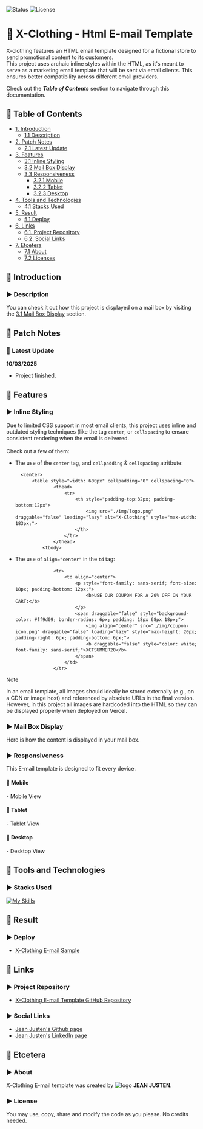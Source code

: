 ![Status](https://img.shields.io/badge/status-finished-brightgreen)
![License](https://img.shields.io/badge/license-MIT-blue)

<!--Title Image-->
# 📧 X-Clothing - Html E-mail Template
<p>
X-clothing features an HTML email template designed for a fictional store to send promotional content to its customers. <br>
This project uses archaic inline styles within the HTML, as it's meant to serve as a marketing email template that will be sent via email clients. This ensures better compatibility across different email providers.
</p>

Check out the ***Table of Contents*** section to navigate through this documentation.

<!--Menu-->
## :large_orange_diamond: Table of Contents
- [1. Introduction](#large_orange_diamond-introduction)
  - [1.1 Description](#arrow_forward-description)
- [2. Patch Notes](#large_orange_diamond-patch-notes)
  - [2.1 Latest Update](#pushpin-latest-update)
- [3. Features](#large_orange_diamond-features)
  - [3.1 Inline Styling](#arrow_forward-inline-styling)
  - [3.2 Mail Box Display](#arrow_forward-mail-box-display)
  - [3.3 Responsiveness](#arrow_forward-responsiveness)
    - [3.2.1 Mobile](#small_red_triangle_down-mobile)
    - [3.2.2 Tablet](#small_red_triangle_down-tablet)
    - [3.2.3 Desktop](#small_red_triangle_down-desktop)
- [4. Tools and Technologies](#large_orange_diamond-tools-and-technologies) 
  - [4.1 Stacks Used](#arrow_forward-stacks-used)
- [5. Result](#large_orange_diamond-result)
  - [5.1 Deploy](#arrow_forward-deploy)
- [6. Links](#large_orange_diamond-links)
  - [6.1. Project Repository](#arrow_forward-project-repository)
  - [6.2. Social Links](#arrow_forward-social-links)
- [7. Etcetera](#large_orange_diamond-etcetera)
  - [7.1 About](#arrow_forward-about)
  - [7.2 Licenses](#arrow_forward-license)

<!--Introduction-->
## :large_orange_diamond: Introduction
### :arrow_forward: Description

You can check it out how this project is displayed on a mail box by visiting the [3.1 Mail Box Display](#arrow_forward-mail-box-display) section.

<!--Patch Notes-->
## :large_orange_diamond: Patch Notes
### :pushpin: Latest Update
<strong>10/03/2025</strong>
- Project finished.

<!--Features-->
## :large_orange_diamond: Features
### :arrow_forward: Inline Styling
Due to limited CSS support in most email clients, this project uses inline and outdated styling techniques (like the tag `center`, or `cellspacing` to ensure consistent rendering when the email is delivered.<br><br>
Check out a few of them:<br>

+ The use of the `center` tag, and `cellpadding` & `cellspacing` atritbute:

        <center>
            <table style="width: 600px" cellpadding="0" cellspacing="0">
                    <thead>
                        <tr>
                            <th style="padding-top:32px; padding-bottom:12px">
                                <img src="./img/logo.png" draggable="false" loading="lazy" alt="X-Clothing" style="max-width: 183px;">
                            </th>
                        </tr>
                    </thead>
                <tbody>

+ The use of `align="center"` in the `td` tag:

                    <tr>
                        <td align="center">
                            <p style="font-family: sans-serif; font-size: 18px; padding-bottom: 12px;">
                                <b>USE OUR COUPON FOR A 20% OFF ON YOUR CART:</b>
                            </p>
                            <span draggable="false" style="background-color: #ff9d09; border-radius: 6px; padding: 18px 68px 18px;">
                                <img align="center" src="./img/coupon-icon.png" draggable="false" loading="lazy" style="max-height: 20px; padding-right: 6px; padding-bottom: 6px;">
                                <b draggable="false" style="color: white; font-family: sans-serif;">XCTSUMMER20</b>
                            </span>
                        </td>
                    </tr>

> [!NOTE]  
> In an email template, all images should ideally be stored externally (e.g., on a CDN or image host) and referenced by absolute URLs in the final version.<br>
> However, in this project all images are hardcoded into the HTML so they can be displayed properly when deployed on Vercel.

### :arrow_forward: Mail Box Display
<p>
Here is how the content is displayed in your mail box.
</p>

### :arrow_forward: Responsiveness
<p>
This E-mail template is designed to fit every device.
</p>

#### :small_red_triangle_down: Mobile

<p>- Mobile View</p>

#### :small_red_triangle_down: Tablet

<p>- Tablet View</p>

#### :small_red_triangle_down: Desktop

<p>- Desktop View</p>

<!--Tools Used-->
## :large_orange_diamond: Tools and Technologies
### :arrow_forward: Stacks Used
[![My Skills](https://skillicons.dev/icons?i=html)](https://skillicons.dev) <br>

<!--Deploy-->
## :large_orange_diamond: Result

### :arrow_forward: Deploy
* <a href="https://x-clothing-email.vercel.app/" alt="Deploy page">X-Clothing E-mail Sample</a>

<!--Links-->
## :large_orange_diamond: Links
### :arrow_forward: Project Repository
* [X-Clothing E-mail Template GitHub Repository](https://github.com/jeanjusten/XClothing_Email)

### :arrow_forward: Social Links
* [Jean Justen's Github page](https://github.com/jeanjusten)
* [Jean Justen's LinkedIn page](https://www.linkedin.com/in/jeanjusten/)


## :large_orange_diamond: Etcetera
### :arrow_forward: About
X-Clothing E-mail template was created by ![logo](https://github.com/user-attachments/assets/0894beaf-f587-4d0a-983a-caf7fb551554) <strong>JEAN JUSTEN</strong>.

### :arrow_forward: License
You may use, copy, share and modify the code as you please. No credits needed.</p>
